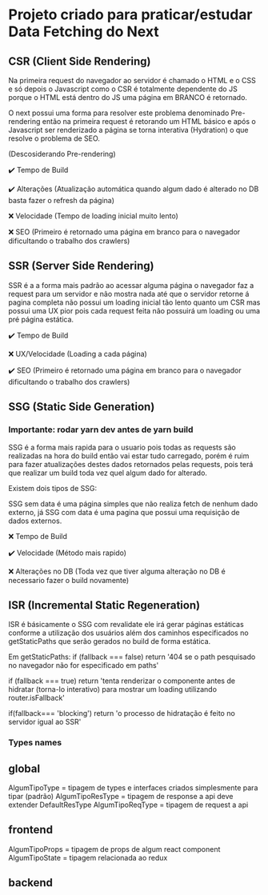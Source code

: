 # Projeto criado para praticar/estudar Data Fetching do Next

## CSR (Client Side Rendering)

Na primeira request do navegador ao servidor é chamado o HTML e o CSS e só depois o Javascript como o CSR é totalmente dependente do JS porque o HTML está dentro do JS uma página em BRANCO é retornado.

O next possui uma forma para resolver este problema denominado Pre-rendering então na primeira request é retorando um HTML básico e após o Javascript ser renderizado a página se torna interativa (Hydration) o que resolve o problema de SEO.

(Descosiderando Pre-rendering)

✔️ Tempo de Build

✔️ Alterações (Atualização automática quando algum dado é alterado no DB basta fazer o refresh da página)

❌ Velocidade (Tempo de loading inicial muito lento)

❌ SEO (Primeiro é retornado uma página em branco para o navegador dificultando o trabalho dos crawlers)

## SSR (Server Side Rendering)

SSR é a a forma mais padrão ao acessar alguma página o navegador faz a request para um servidor e não mostra nada até que o servidor retorne á pagina completa não possui um loading inicial tão lento quanto um CSR mas possui uma UX pior pois cada request feita não possuirá um loading ou uma pré página estática.

✔️ Tempo de Build

❌ UX/Velocidade (Loading a cada página)

✔️ SEO (Primeiro é retornado uma página em branco para o navegador dificultando o trabalho dos crawlers)

## SSG (Static Side Generation)

### Importante: rodar yarn dev antes de yarn build

SSG é a forma mais rapida para o usuario pois todas as requests são realizadas na hora do build então vai estar tudo carregado, porém é ruim para fazer atualizações destes dados retornados pelas requests, pois terá que realizar um build toda vez quel algum dado for alterado.

Existem dois tipos de SSG:

SSG sem data é uma página simples que não realiza fetch de nenhum dado externo, já SSG com data é uma pagina que possui uma requisição de dados externos.

❌ Tempo de Build

✔️ Velocidade (Método mais rapido)

❌ Alterações no DB (Toda vez que tiver alguma alteração no DB é necessario fazer o build novamente)

## ISR (Incremental Static Regeneration)

ISR é básicamente o SSG com revalidate ele irá gerar páginas estáticas conforme a utilização dos usuários além dos caminhos especificados no getStaticPaths que serão gerados no build de forma estática.

Em getStaticPaths:
if (fallback === false) return '404 se o path pesquisado no navegador não for especificado em paths'

if (fallback === true) return 'tenta renderizar o componente antes de hidratar (torna-lo interativo) para mostrar um loading utilizando router.isFallback'

if(fallback=== 'blocking') return 'o processo de hidratação é feito no servidor igual ao SSR'

### Types names

## global

AlgumTipoType = tipagem de types e interfaces criados simplesmente para tipar (padrão)
AlgumTipoResType = tipagem de response a api deve extender DefaultResType
AlgumTipoReqType = tipagem de request a api

## frontend

AlgumTipoProps = tipagem de props de algum react component
AlgumTipoState = tipagem relacionada ao redux

## backend
